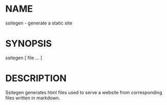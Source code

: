 # NAME
  ssitegen - generate a static site

# SYNOPSIS
  ssitegen [ file ... ]

# DESCRIPTION
  Ssitegen generates html files used to serve a website from corresponding files written in 
  markdown. 